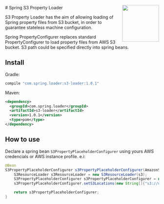<img align="right"  src="https://raw.githubusercontent.com/ericdallo/spring-s3-properties-loader/images/spring-icon.png?raw=true" width="120" height="120"/>
# Spring S3 Property Loader

S3 Property Loader has the aim of allowing loading of Spring property files from S3 bucket, in order to guarantee stateless machine configuration.

Spring PropertyConfigurer replaces standard PropertyConfigurer to load property files from AWS S3 bucket. S3 path could be specified directly into spring beans.

## Install
Gradle:
```groovy
compile "com.spring.loader:s3-loader:1.0.1"
```
Maven:
```xml
<dependency>
  <groupId>com.spring.loader</groupId>
  <artifactId>s3-loader</artifactId>
  <version>1.0.1</version>
  <type>pom</type>
</dependency>
```
## How to use

Declare a spring bean `S3PropertyPlaceholderConfigurer` using yours AWS credencials or AWS instance profile. e.i: 

```java
@Bean
S3PropertyPlaceholderConfigurer s3PropertyPlaceholderConfigurer(AmazonS3 s3) {
    S3ResourceLoader s3ResourceLoader = new S3ResourceLoader(s3);
    S3PropertyPlaceholderConfigurer s3PropertyPlaceholderConfigurer = new S3PropertyPlaceholderConfigurer(s3ResourceLoader);
    s3PropertyPlaceholderConfigurer.setS3Locations(new String[]{"s3://my-bucket/my-folder/my-properties.properties"});

    return s3PropertyPlaceholderConfigurer;
}
```
